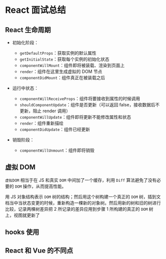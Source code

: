 # React 面试总结

## React 生命周期

+ 初始化阶段：

  + `getDefaultProps`：获取实例的默认属性
  + `getInitialState`：获取每个实例的初始化状态
  + `componentWillMount`：组件即将被装载、渲染到页面上
  + `render`：组件在这里生成虚拟的 DOM 节点
  + `componentDidMount`：组件真正在被装载之后

+ 运行中状态：

  + `componentWillReceiveProps`：组件将要接收到属性的时候调用
  + `shouldComponentUpdate`：组件是否更新（可以返回 false，接收数据后不更新，阻止 render 调用）
  + `componentWillUpdate`：组件即将更新不能修改属性和状态
  + `render`：组件重新描绘
  + `componentDidUpdate`：组件已经更新

+ 销毁阶段：

  + `componentWillUnmount`：组件即将销毁

## 虚拟 DOM

`虚拟DOM` 相当于在 JS 和真实 `DOM` 中间加了一个缓存，利用 `Diff` 算法避免了没有必要的 `DOM` 操作，从而提高性能。

用 JS 对象结构表示 `DOM` 树的结构；然后用这个树构建一个真正的 `DOM` 树，插到文档当中当状态变更的时候，重新构造一棵新的对象树。然后用新的树和旧的树进行比较，记录两棵树差异把 2 所记录的差异应用到步骤 1 所构建的真正的 `DOM` 树上，视图就更新了

## hooks 使用

## React 和 Vue 的不同点
